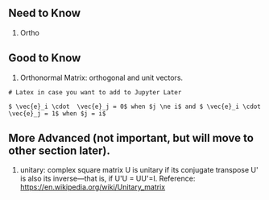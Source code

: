 ## Need to Know
1. Ortho

## Good to Know
1. Orthonormal Matrix: orthogonal and unit vectors.
```
# Latex in case you want to add to Jupyter Later

$ \vec{e}_i \cdot  \vec{e}_j = 0$ when $j \ne i$ and $ \vec{e}_i \cdot  \vec{e}_j = 1$ when $j = i$
```

## More Advanced (not important, but will move to other section later). 
1. unitary:  complex square matrix U is unitary if its conjugate transpose U' is also its inverse—that is, if U'U = UU'=I. Reference: https://en.wikipedia.org/wiki/Unitary_matrix

